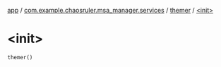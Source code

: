 [app](../../index.md) / [com.example.chaosruler.msa_manager.services](../index.md) / [themer](index.md) / [&lt;init&gt;](.)

# &lt;init&gt;

`themer()`